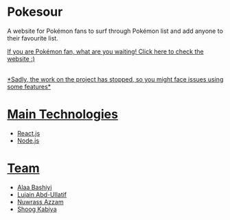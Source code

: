 # Pokesour
A website for Pokémon fans to surf through Pokémon list and add anyone to their favourite list. 
<p><a href="https://friendly-poincare-a338fe.netlify.app">If you are Pokémon fan, what are you waiting! Click here to check the website :)</p>  
<br />
*Sadly, the work on the project has stopped, so you might face issues using some features*


# Main Technologies
- React.js
- Node.js

# Team

- [Alaa Bashiyi](https://github.com/alaabashiyi)
- [Lujain Abd-Ullatif](https://github.com/Lujain-AbdUllatif)
- [Nuwrass Azzam](https://github.com/nuwrss)
- [Shoog Kabiya](https://github.com/shoogkabiya)

